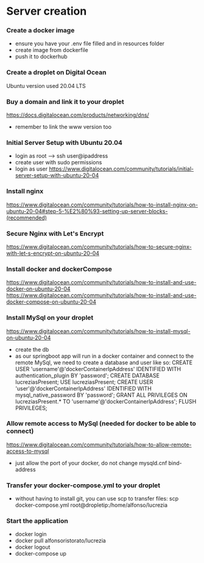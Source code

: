 # Server creation

### Create a docker image
- ensure you have your .env file filled and in resources folder
- create image from dockerfile
- push it to dockerhub

### Create a droplet on Digital Ocean
Ubuntu version used 20.04 LTS

### Buy a domain and link it to your droplet
https://docs.digitalocean.com/products/networking/dns/
- remember to link the www version too

### Initial Server Setup with Ubuntu 20.04
- login as root --> ssh user@ipaddress
- create user with sudo permissions
- login as user
  https://www.digitalocean.com/community/tutorials/initial-server-setup-with-ubuntu-20-04

### Install nginx
https://www.digitalocean.com/community/tutorials/how-to-install-nginx-on-ubuntu-20-04#step-5-%E2%80%93-setting-up-server-blocks-(recommended)

### Secure Nginx with Let's Encrypt
https://www.digitalocean.com/community/tutorials/how-to-secure-nginx-with-let-s-encrypt-on-ubuntu-20-04

### Install docker and dockerCompose
https://www.digitalocean.com/community/tutorials/how-to-install-and-use-docker-on-ubuntu-20-04
https://www.digitalocean.com/community/tutorials/how-to-install-and-use-docker-compose-on-ubuntu-20-04

### Install MySql on your droplet
https://www.digitalocean.com/community/tutorials/how-to-install-mysql-on-ubuntu-20-04
- create the db
- as our springboot app will run in a docker container and connect to the remote MySql, we need to create a database and user like so:
  CREATE USER 'username'@'dockerContainerIpAddress' IDENTIFIED WITH authentication_plugin BY 'password';
  CREATE DATABASE lucreziasPresent;
  USE lucreziasPresent;
  CREATE USER 'user'@'dockerContainerIpAddress' IDENTIFIED WITH mysql_native_password BY 'password';
  GRANT ALL PRIVILEGES ON lucreziasPresent.* TO 'username'@'dockerContainerIpAddress';
  FLUSH PRIVILEGES;

### Allow remote access to MySql (needed for docker to be able to connect)
https://www.digitalocean.com/community/tutorials/how-to-allow-remote-access-to-mysql
- just allow the port of your docker, do not change mysqld.cnf bind-address

### Transfer your docker-compose.yml to your droplet
- without having to install git, you can use scp to transfer files:
  scp docker-compose.yml root@dropletip:/home/alfonso/lucrezia

### Start the application
- docker login
- docker pull alfonsoristorato/lucrezia
- docker logout
- docker-compose up
